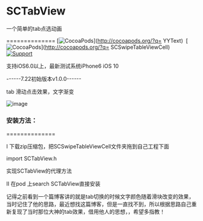 # SCTabView
一个简单的tab点选动画

==============
[![CocoaPods](http://img.shields.io/cocoapods/v/SCSwipeTableViewCell.svg?style=flat)](http://cocoapods.org/?q= YYText)&nbsp;
[![CocoaPods](http://img.shields.io/cocoapods/p/SCSwipeTableViewCell.svg?style=flat)](http://cocoapods.org/?q= SCSwipeTableViewCell)&nbsp;
[![Support](https://img.shields.io/badge/support-iOS%206%2B%20-blue.svg?style=flat)](https://www.apple.com/nl/ios/)&nbsp;


 支持iOS6.0以上，最新测试系统iPhone6 iOS 10


------7.22初始版本v1.0.0------

tab 滑动点击效果，文字渐变


![image](https://raw.githubusercontent.com/MonkeyS914/SCTabView/master/screenshort/123.gif?2)

### 安装方法：
==============

I 下载zip压缩包，把SCSwipeTableViewCell文件夹拖到自己工程下面 

import SCTabView.h 

实现SCTabView的代理方法

II 在pod 上search SCTabView直接安装

记得之前看到一个篇博客讲的就是tab切换的时候文字颜色随着滑块改变的效果，当时记住了他的思路，最近想找这篇博客，但是一直找不到，所以根据思路自己重新复现了当时那位大神的tab效果，借用他人的思想，，希望多指教！


